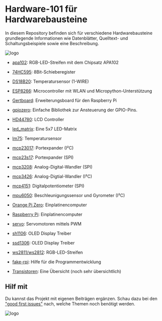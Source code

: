 # Hardware-101 für Hardwarebausteine

In diesem Repository befinden sich für verschiedene Hardwarebausteine
grundlegende Informationen wie Datenblätter, Quelltext- und
Schaltungsbeispiele sowie eine Beschreibung.

![logo](img/1x/hardware-101-logo_wide.png)

- [apa102](apa102): RGB-LED-Streifen mit dem Chipsatz APA102
- [74HC595](74HC595): 8Bit-Schieberegister
- [DS18B20](ds18b20): Temperatursensor (1-WIRE)
- [ESP8266](esp8266): Microcontroller mit WLAN und Micropython-Unterstützung
- [Gertboard](gertboard): Erweiterungsboard für den Raspberry Pi
- [gpiozero](gpiozero): Einfache Bibliothek zur Ansteuerung der GPIO-Pins.
- [HD44780](hd44780): LCD Controller
- [led_matrix](led_matrix): Eine 5x7 LED-Matrix
- [lm75](lm75): Temperatursensor
- [mcp23017](mcp23017): Portexpander (I²C)
- [mcp23s17](mcp23s17): Portexpander (SPI)
- [mcp3208](mcp3208): Analog-Digital-Wandler (SPI)
- [mcp3426](mcp3426): Analog-Digtial-Wandler (I²C)
- [mcp4151](mcp4151): Digitalpotentiometer (SPI)
- [mpu6050](mpu6050): Beschleunigungssensor und Gyrometer (I²C)
- [Orange Pi Zero](orange_pi_zero): Einplatinencomputer
- [Raspberry Pi](raspi): Einplatinencomputer
- [servo](servo): Servomotoren mittels PWM
- [sh1106](sh1106): OLED Display Treiber
- [ssd1306](ssd1306): OLED Display Treiber
- [ws2811/ws2812](ws281x): RGB-LED-Streifen

- [fake-rpi](fake-rpi): Hilfe für die Programmentwicklung
- [Transistoren](Transistoren): Eine Übersicht (noch sehr übersichtlich)


## Hilf mit

Du kannst das Projekt mit eigenen Beiträgen ergänzen. Schau dazu bei den  
["good first issues"](https://github.com/tbs1-bo/hardware-101/issues?q=is%3Aissue+is%3Aopen+label%3A%22good+first+issue%22)
nach, welche Themen noch benötigt werden.


![logo](img/hardware-101-logo2.png)
